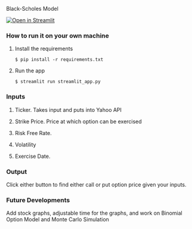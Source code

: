 Black-Scholes Model

[![Open in Streamlit](https://static.streamlit.io/badges/streamlit_badge_black_white.svg)](https://blank-app-7bss584ezla.streamlit.app/)

### How to run it on your own machine

1. Install the requirements

   ```
   $ pip install -r requirements.txt
   ```

2. Run the app

   ```
   $ streamlit run streamlit_app.py
   ```

### Inputs

1. Ticker. Takes input and puts into Yahoo API

2. Strike Price. Price at which option can be exercised

3. Risk Free Rate. 

4. Volatility

5. Exercise Date. 

### Output

Click either button to find either call or put option price given your inputs. 

### Future Developments

Add stock graphs, adjustable time for the graphs, and work on Binomial Option Model and Monte Carlo Simulation
